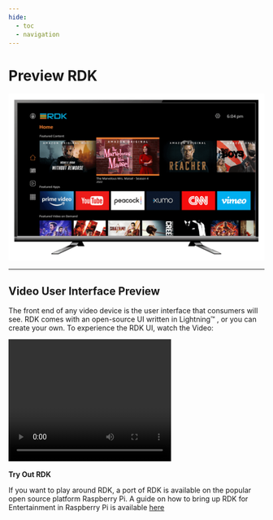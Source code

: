 ```yaml
---
hide:
  - toc
  - navigation
---
```

# Preview RDK

![rdk_ux_home.png](../images/rdk_ux_home.png)

------------------------------------------------------------------------

## Video User Interface Preview

The front end of any video device is the user interface that consumers will see. RDK comes with an open-source UI written in Lightning™ , or you can create your own. To experience the RDK UI, watch the Video:

<video width="320" height="240" controls>
  <source src="../images/rdk-ui.mp4" type="video/mp4">
</video>


**Try Out RDK**

If you want to play around RDK, a port of RDK is available on the popular open source platform Raspberry Pi. A guide on how to bring up RDK for Entertainment in Raspberry Pi is available [here](../../entertainment/docs/tryout_rdkv.md)
